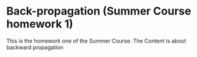 # Back-propagation (Summer Course homework 1)
This is the homework one of the Summer Course. The Content is about backward propagation
